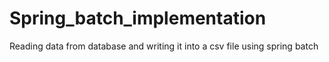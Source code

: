 # Spring_batch_implementation
Reading data from database and writing it into a csv file using spring batch

